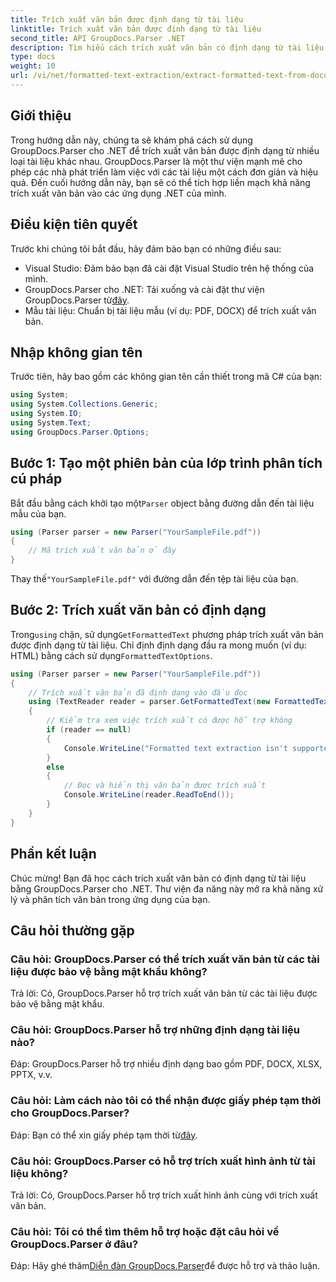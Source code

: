 ```yaml
---
title: Trích xuất văn bản được định dạng từ tài liệu
linktitle: Trích xuất văn bản được định dạng từ tài liệu
second_title: API GroupDocs.Parser .NET
description: Tìm hiểu cách trích xuất văn bản có định dạng từ tài liệu bằng GroupDocs.Parser cho .NET. Trích xuất văn bản đơn giản và hiệu quả cho các ứng dụng của bạn.
type: docs
weight: 10
url: /vi/net/formatted-text-extraction/extract-formatted-text-from-document/
---
```

## Giới thiệu
Trong hướng dẫn này, chúng ta sẽ khám phá cách sử dụng GroupDocs.Parser cho .NET để trích xuất văn bản được định dạng từ nhiều loại tài liệu khác nhau. GroupDocs.Parser là một thư viện mạnh mẽ cho phép các nhà phát triển làm việc với các tài liệu một cách đơn giản và hiệu quả. Đến cuối hướng dẫn này, bạn sẽ có thể tích hợp liền mạch khả năng trích xuất văn bản vào các ứng dụng .NET của mình.
## Điều kiện tiên quyết
Trước khi chúng tôi bắt đầu, hãy đảm bảo bạn có những điều sau:
- Visual Studio: Đảm bảo bạn đã cài đặt Visual Studio trên hệ thống của mình.
-  GroupDocs.Parser cho .NET: Tải xuống và cài đặt thư viện GroupDocs.Parser từ[đây](https://releases.groupdocs.com/parser/net/).
- Mẫu tài liệu: Chuẩn bị tài liệu mẫu (ví dụ: PDF, DOCX) để trích xuất văn bản.
## Nhập không gian tên
Trước tiên, hãy bao gồm các không gian tên cần thiết trong mã C# của bạn:
```csharp
using System;
using System.Collections.Generic;
using System.IO;
using System.Text;
using GroupDocs.Parser.Options;
```
## Bước 1: Tạo một phiên bản của lớp trình phân tích cú pháp
 Bắt đầu bằng cách khởi tạo một`Parser` object bằng đường dẫn đến tài liệu mẫu của bạn.
```csharp
using (Parser parser = new Parser("YourSampleFile.pdf"))
{
    // Mã trích xuất văn bản ở đây
}
```
 Thay thế`"YourSampleFile.pdf"` với đường dẫn đến tệp tài liệu của bạn.

## Bước 2: Trích xuất văn bản có định dạng
 Trong`using` chặn, sử dụng`GetFormattedText` phương pháp trích xuất văn bản được định dạng từ tài liệu. Chỉ định định dạng đầu ra mong muốn (ví dụ: HTML) bằng cách sử dụng`FormattedTextOptions`.
```csharp
using (Parser parser = new Parser("YourSampleFile.pdf"))
{
    // Trích xuất văn bản đã định dạng vào đầu đọc
    using (TextReader reader = parser.GetFormattedText(new FormattedTextOptions(FormattedTextMode.Html)))
    {
        // Kiểm tra xem việc trích xuất có được hỗ trợ không
        if (reader == null)
        {
            Console.WriteLine("Formatted text extraction isn't supported.");
        }
        else
        {
            // Đọc và hiển thị văn bản được trích xuất
            Console.WriteLine(reader.ReadToEnd());
        }
    }
}
```

## Phần kết luận
Chúc mừng! Bạn đã học cách trích xuất văn bản có định dạng từ tài liệu bằng GroupDocs.Parser cho .NET. Thư viện đa năng này mở ra khả năng xử lý và phân tích văn bản trong ứng dụng của bạn.

## Câu hỏi thường gặp
### Câu hỏi: GroupDocs.Parser có thể trích xuất văn bản từ các tài liệu được bảo vệ bằng mật khẩu không?
Trả lời: Có, GroupDocs.Parser hỗ trợ trích xuất văn bản từ các tài liệu được bảo vệ bằng mật khẩu.
### Câu hỏi: GroupDocs.Parser hỗ trợ những định dạng tài liệu nào?
Đáp: GroupDocs.Parser hỗ trợ nhiều định dạng bao gồm PDF, DOCX, XLSX, PPTX, v.v.
### Câu hỏi: Làm cách nào tôi có thể nhận được giấy phép tạm thời cho GroupDocs.Parser?
 Đáp: Bạn có thể xin giấy phép tạm thời từ[đây](https://purchase.groupdocs.com/temporary-license/).
### Câu hỏi: GroupDocs.Parser có hỗ trợ trích xuất hình ảnh từ tài liệu không?
Trả lời: Có, GroupDocs.Parser hỗ trợ trích xuất hình ảnh cùng với trích xuất văn bản.
### Câu hỏi: Tôi có thể tìm thêm hỗ trợ hoặc đặt câu hỏi về GroupDocs.Parser ở đâu?
 Đáp: Hãy ghé thăm[Diễn đàn GroupDocs.Parser](https://forum.groupdocs.com/c/parser/17)để được hỗ trợ và thảo luận.